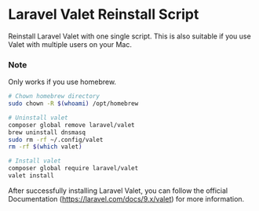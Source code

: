 # Laravel Valet Reinstall Script

Reinstall Laravel Valet with one single script. This is also suitable if you use Valet with multiple users on your Mac.

### Note

Only works if you use homebrew.

```bash
# Chown homebrew directory
sudo chown -R $(whoami) /opt/homebrew

# Uninstall valet
composer global remove laravel/valet
brew uninstall dnsmasq
sudo rm -rf ~/.config/valet
rm -rf $(which valet)

# Install valet
composer global require laravel/valet
valet install
```

After successfully installing Laravel Valet, you can follow the official Documentation (https://laravel.com/docs/9.x/valet) for more information.
